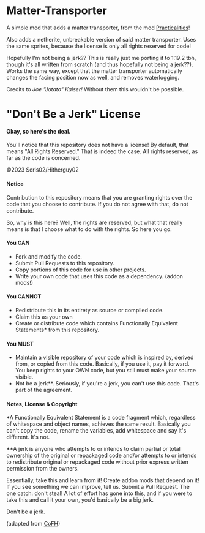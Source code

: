 # Matter-Transporter

A simple mod that adds a matter transporter, from the mod [Practicalities](https://github.com/joekaiser/practicalities)!

Also adds a netherite, unbreakable version of said matter transporter. Uses the same sprites, because the license is only all rights reserved for code!

Hopefully I'm not being a jerk?? This is really just me porting it to 1.19.2 tbh, though it's all written from scratch (and thus hopefully not being a jerk??). Works the same way, except that the matter transporter automatically changes the facing position now as well, and removes waterlogging.

Credits to *Joe "Jotato" Kaiser!* Without them this wouldn't be possible.

"Don't Be a Jerk" License 
====================================
#### Okay, so here's the deal.

You'll notice that this repository does not have a license! By default, that means "All Rights Reserved." That is indeed the case. All rights reserved, as far as the code is concerned.

©2023 Seris02/Hitherguy02

#### Notice

Contribution to this repository means that you are granting rights over the code that you choose to contribute. If you do not agree with that, do not contribute.

So, why is this here? Well, the rights are reserved, but what that really means is that I choose what to do with the rights. So here you go.

#### You CAN
- Fork and modify the code.
- Submit Pull Requests to this repository.
- Copy portions of this code for use in other projects.
- Write your own code that uses this code as a dependency. (addon mods!)

#### You CANNOT
- Redistribute this in its entirety as source or compiled code.
- Claim this as your own
- Create or distribute code which contains Functionally Equivalent Statements* from this repository.

#### You MUST
- Maintain a visible repository of your code which is inspired by, derived from, or copied from this code. Basically, if you use it, pay it forward. You keep rights to your OWN code, but you still must make your source visible.
- Not be a jerk**. Seriously, if you're a jerk, you can't use this code. That's part of the agreement.

#### Notes, License & Copyright

*A Functionally Equivalent Statement is a code fragment which, regardless of whitespace and object names, achieves the same result. Basically you can't copy the code, rename the variables, add whitespace and say it's different. It's not.

**A jerk is anyone who attempts to or intends to claim partial or total ownership of the original or repackaged code and/or attempts to or intends to redistribute original or repackaged code without prior express written permission from the owners.

Essentially, take this and learn from it! Create addon mods that depend on it! If you see something we can improve, tell us. Submit a Pull Request. The one catch: don't steal! A lot of effort has gone into this, and if you were to take this and call it your own, you'd basically be a big jerk.

Don't be a jerk.

(adapted from [CoFH](https://raw.githubusercontent.com/CoFH/CoFHCore/4db672b1088f753de41b5b617e8131c7e9794d3f/README.md))

